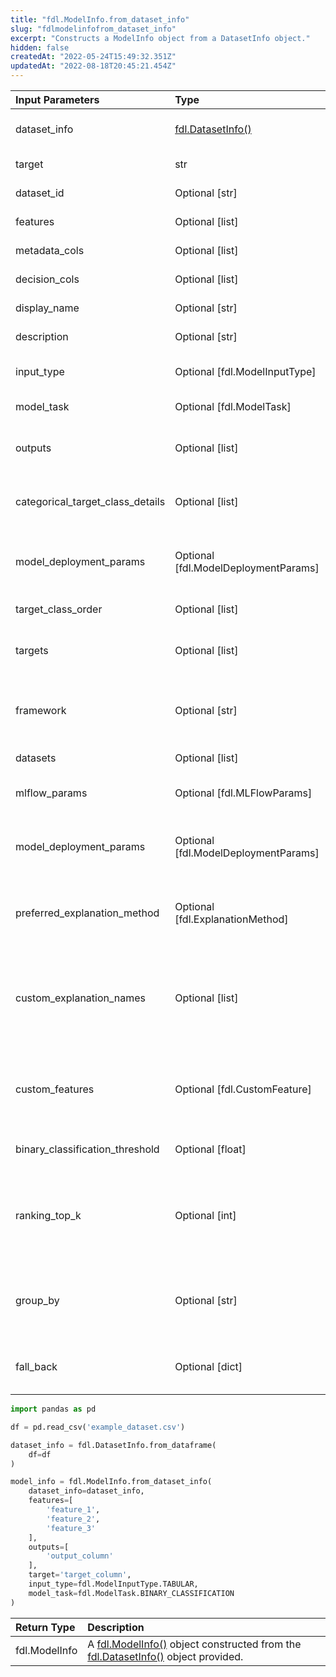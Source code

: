 ```yaml
---
title: "fdl.ModelInfo.from_dataset_info"
slug: "fdlmodelinfofrom_dataset_info"
excerpt: "Constructs a ModelInfo object from a DatasetInfo object."
hidden: false
createdAt: "2022-05-24T15:49:32.351Z"
updatedAt: "2022-08-18T20:45:21.454Z"
---
```

| Input Parameters                 | Type                                    | Default                    | Description                                                                                                                                                               |
| :------------------------------- | :-------------------------------------- | :------------------------- | :------------------------------------------------------------------------------------------------------------------------------------------------------------------------ |
| dataset_info                     | [fdl.DatasetInfo()](ref:fdldatasetinfo) |                            | The **DatasetInfo** object from which to construct the **ModelInfo** object.                                                                                              |
| target                           | str                                     |                            | The column to be used as the target (ground truth).                                                                                                                       |
| dataset_id                       | Optional [str]                          | None                       | The unique identifier for the dataset.                                                                                                                                    |
| features                         | Optional [list]                         | None                       | A list of columns to be used as features.                                                                                                                                 |
| metadata_cols                    | Optional [list]                         | None                       | A list of columns to be used as metadata fields.                                                                                                                          |
| decision_cols                    | Optional [list]                         | None                       | A list of columns to be used as decision fields.                                                                                                                          |
| display_name                     | Optional [str]                          | None                       | A display name for the model.                                                                                                                                             |
| description                      | Optional [str]                          | None                       | A description of the model.                                                                                                                                               |
| input_type                       | Optional [fdl.ModelInputType]           | fdl.ModelInputType.TABULAR | A **ModelInputType** object containing the input type of the model.                                                                                                       |
| model_task                       | Optional [fdl.ModelTask]                | None                       | A **ModelTask** object containing the model task.                                                                                                                         |
| outputs                          | Optional [list]                         |                            | A list of **Column** objects corresponding to the outputs (predictions) of the model.                                                                                     |
| categorical_target_class_details | Optional [list]                         | None                       | Only for multiclass classification models.  A list denoting the order of classes in the target.                                                                           |
| model_deployment_params          | Optional [fdl.ModelDeploymentParams]    | None                       | A **ModelDeploymentParams** object containing information about model deployment.                                                                                         |
| target_class_order               | Optional [list]                         | None                       | A list denoting the order of classes in the target.                                                                                                                       |
| targets                          | Optional [list]                         | None                       | A list of **Column** objects corresponding to the targets (ground truth) of the model.                                                                                    |
| framework                        | Optional [str]                          | None                       | A string providing information about the software library and version used to train and run this model.                                                                   |
| datasets                         | Optional [list]                         | None                       | A list of the dataset IDs used by the model.                                                                                                                              |
| mlflow_params                    | Optional [fdl.MLFlowParams]             | None                       | A **MLFlowParams** object containing information about MLFlow parameters.                                                                                                 |
| model_deployment_params          | Optional [fdl.ModelDeploymentParams]    | None                       | A **ModelDeploymentParams** object containing information about model deployment.                                                                                         |
| preferred_explanation_method     | Optional [fdl.ExplanationMethod]        | None                       | An **ExplanationMethod** object that specifies the default explanation algorithm to use for the model.                                                                    |
| custom_explanation_names         | Optional [list]                         | [ ]                        | A list of names that can be passed to the _explanation_name \_argument of the optional user-defined \_explain_custom_ method of the model object defined in _package.py._ |
| custom_features                  | Optional [fdl.CustomFeature]            | None                       | A list of Fiddler CustomFeature objects to be monitored for data drift in additional to the univariate feature columns.                                                   |
| binary_classification_threshold  | Optional [float]                        | .5                         | The threshold used for classifying inferences for binary classifiers.                                                                                                     |
| ranking_top_k                    | Optional [int]                          | 50                         | Used only for ranking models. Sets the top _k_ results to take into consideration when computing performance metrics like MAP and NDCG.                                   |
| group_by                         | Optional [str]                          | None                       | Used only for ranking models.  The column by which to group events for certain performance metrics like MAP and NDCG.                                                     |
| fall_back                        | Optional [dict]                         | None                       | A dictionary mapping a column name to custom missing value encodings for that column.                                                                                     |

```python Usage
import pandas as pd

df = pd.read_csv('example_dataset.csv')

dataset_info = fdl.DatasetInfo.from_dataframe(
    df=df
)

model_info = fdl.ModelInfo.from_dataset_info(
    dataset_info=dataset_info,
    features=[
        'feature_1',
        'feature_2',
        'feature_3'
    ],
    outputs=[
        'output_column'
    ],
    target='target_column',
    input_type=fdl.ModelInputType.TABULAR,
    model_task=fdl.ModelTask.BINARY_CLASSIFICATION
)
```

| Return Type   | Description                                                                                                                |
| :------------ | :------------------------------------------------------------------------------------------------------------------------- |
| fdl.ModelInfo | A [fdl.ModelInfo()](ref:fdlmodelinfo) object constructed from the [fdl.DatasetInfo()](ref:fdldatasetinfo) object provided. |